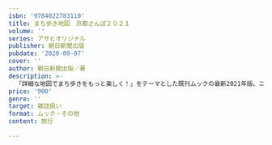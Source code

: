 ```yaml
---
isbn: '9784022783110'
title: まち歩き地図　京都さんぽ２０２１
volume: ''
series: アサヒオリジナル
publisher: 朝日新聞出版
pubdate: '2020-09-07'
cover: ''
author: 朝日新聞出版／著
description: >-
  「詳細な地図でまち歩きをもっと楽しく！」をテーマとした既刊ムックの最新2021年版。ニュースや各さんぽコース、立ち寄りスポットを最新の内容にアップデート。コロナ対策のエチケットや注意点も紹介。話題の御朱印特集のほか、明智光秀や戦国武将ゆかりの歴史コラムも。
price: '900'
genre: ''
target: 雑誌扱い
format: ムック・その他
content: 旅行

---
```

